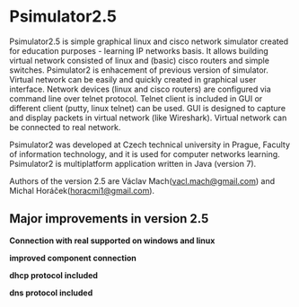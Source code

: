 # Psimulator2.5 #

Psimulator2.5 is simple graphical linux and cisco network simulator created for education purposes - learning IP networks basis. It allows building virtual network consisted of linux and (basic) cisco routers and simple switches. Psimulator2 is enhacement of previous version of simulator. Virtual network can be easily and quickly created in graphical user interface. Network devices (linux and cisco routers) are configured via command line over telnet protocol. Telnet client is included in GUI or different client (putty, linux telnet) can be used. GUI is designed to capture and display packets in virtual network (like Wireshark). Virtual network can be connected to real network.

Psimulator2 was developed at Czech technical university in Prague, Faculty of information technology, and it is used for computer networks learning.
Psimulator2 is multiplatform application written in Java (version 7).

Authors of the version 2.5 are Václav Mach(vacl.mach@gmail.com) and Michal Horáček(horacmi1@gmail.com).

## Major improvements in version 2.5 ##
**Connection with real supported on windows and linux**

**improved component connection**

**dhcp protocol included**

**dns protocol included**


